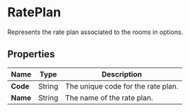 # RatePlan

Represents the rate plan associated to the rooms in options.

## Properties

| Name | Type | Description |
|------|------|-------------|
| **Code** | String | The unique code for the rate plan. |
| **Name** | String | The name of the rate plan. |
